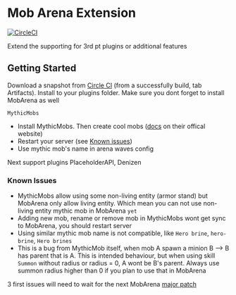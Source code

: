 # Mob Arena Extension
[![CircleCI](https://circleci.com/gh/SaitDev/MobArenaExtension/tree/master.svg?style=svg)](https://circleci.com/gh/SaitDev/MobArenaExtension/tree/master)

Extend the supporting for 3rd pt plugins or additional features

## Getting Started
Download a snapshot from [Circle CI](https://circleci.com/gh/SaitDev/MobArenaExtension/tree/master) (from a successfully build, tab Artifacts). Install to your plugins folder. Make sure you dont forget to install MobArena as well

`MythicMobs`
* Install MythicMobs. Then create cool mobs ([docs](https://mythicmobs.net/manual/) on their offical website)
* Restart your server (see [Known issues](#Known-Issues))
* Use mythic mob's name in arena waves config

Next support plugins PlaceholderAPI, Denizen

### Known Issues
* MythicMobs allow using some non-living entity (armor stand) but MobArena only allow living entity. Which mean you can not use non-living entity mythic mob in MobArena `yet`
* Adding new mob, rename or remove mob in MythicMobs wont get sync to MobArena, you should restart server
* Using similar mythic mob name is not compatible, like `Hero brine`, `hero-brine`, `Hero brines`
* This is a bug from MythicMob itself, when mob A spawn a minion B --> B has parent that is A. This is intended behaviour, but when using skill `Summon` without radius or radius = 0, A wont be B's parent. Always use summon radius higher than 0 if you plan to use that in MobArena

3 first issues will need to wait for the next MobArena [major patch](https://github.com/garbagemule/MobArena/projects/5)